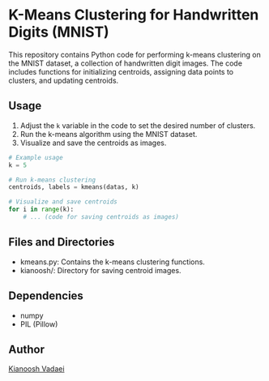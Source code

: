 # K-Means Clustering for Handwritten Digits (MNIST)

This repository contains Python code for performing k-means clustering on the MNIST dataset, a collection of handwritten digit images. The code includes functions for initializing centroids, assigning data points to clusters, and updating centroids.

## Usage

1. Adjust the `k` variable in the code to set the desired number of clusters.
2. Run the k-means algorithm using the MNIST dataset.
3. Visualize and save the centroids as images.

```python
# Example usage
k = 5

# Run k-means clustering
centroids, labels = kmeans(datas, k)

# Visualize and save centroids
for i in range(k):
    # ... (code for saving centroids as images)
```

## Files and Directories

- kmeans.py: Contains the k-means clustering functions.
- kianoosh/: Directory for saving centroid images.
  
## Dependencies

- numpy
- PIL (Pillow)

## Author
[Kianoosh Vadaei](https://github.com/kia-vadaei)
